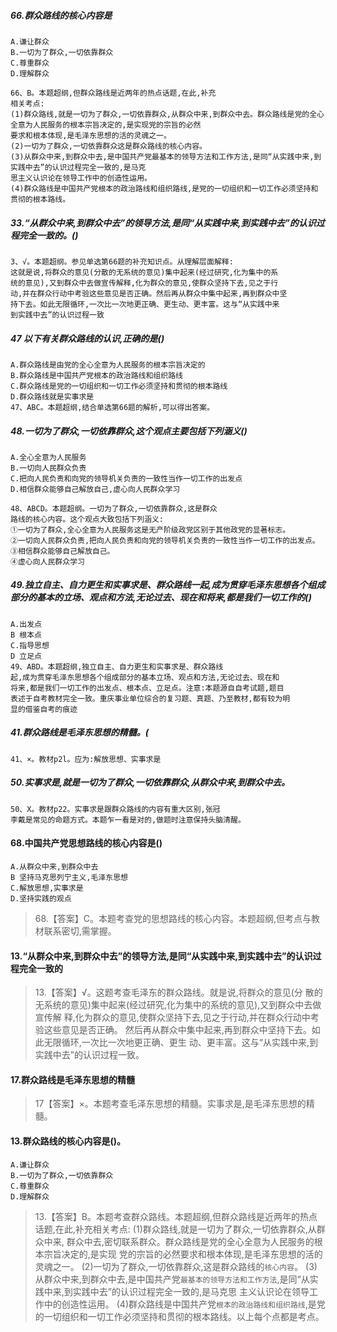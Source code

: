 ##### 66.群众路线的核心内容是
    A.谦让群众
    B.一切为了群众,一切依靠群众
    C.尊重群众
    D.理解群众
    
    66、B。本题超纲,但群众路线是近两年的热点话题,在此,补充
    相关考点:
    (1)群众路线,就是一切为了群众,一切依靠群众,从群众中来,到群众中去。群众路线是党的全心全意为人民服务的根本宗旨决定的,是实现党的宗旨的必然
    要求和根本体现,是毛泽东思想的活的灵魂之一。
    (2)一切为了群众,一切依靠群众这是群众路线的核心内容。
    (3)从群众中来,到群众中去,是中国共产党最基本的领导方法和工作方法,是同“从实践中来,到实践中去”的认识过程完全一致的,是马克
    思主义认识论在领导工作中的创造性运用。
    (4)群众路线是中国共产党根本的政治路线和组织路线,是党的一切组织和一切工作必须坚持和贯彻的根本路线。


##### 33.“从群众中来,到群众中去”的领导方法,是同“从实践中来,到实践中去”的认识过程完全一致的。()
    3、√。本题超纲。参见单选第66题的补充知识点。从理解层面解释:
    这就是说,将群众的意见(分散的无系统的意见)集中起来(经过研究,化为集中的系
    统的意见),又到群众中去做宣传解释,化为群众的意见,使群众坚持下去,见之于行
    动,并在群众行动中考验这些意见是否正确。然后再从群众中集中起来,再到群众中坚
    持下去。如此无限循环,一次比一次地更正确、更生动、更丰富。这与“从实践中来
    到实践中去”的认识过程一致
     
##### 47 以下有关群众路线的认识,正确的是()
    A.群众路线是由党的全心全意为人民服务的根本宗旨决定的
    B.群众路线是中国共产党根本的政治路线和组织路线
    C.群众路线是党的一切组织和一切工作必须坚持和贯彻的根本路线
    D.群众路线就是实事求是
    47、ABC。本题超纲,结合单选第66题的解析,可以得出答案。

##### 48.一切为了群众,一切依靠群众,这个观点主要包括下列涵义()
    A.全心全意为人民服务
    B.一切向人民群众负责
    C.把向人民负责和向党的领导机关负责的一致性当作一切工作的出发点
    D.相信群众能够自己解放自己,虚心向人民群众学习
    
    48、ABCD。本题超纲。一切为了群众,一切依靠群众,这是群众
    路线的核心内容。这个观点大致包括下列涵义:
    ①一切为了群众,全心全意为人民服务这是无产阶级政党区别于其他政党的显著标志。
    ②一切向人民群众负责,把向人民负责和向党的领导机关负责的一致性当作一切工作的出发点。
    ③相信群众能够自己解放自己。
    ④虚心向人民群众学习

##### 49.独立自主、自力更生和实事求是、群众路线一起,成为贯穿毛泽东思想各个组成部分的基本的立场、观点和方法,无论过去、现在和将来,都是我们一切工作的()
    A.出发点
    B 根本点
    C.指导思想
    D 立足点
    49、ABD。本题超纲,独立自主、自力更生和实事求是、群众路线
    起,成为贯穿毛泽东思想各个组成部分的基本立场、观点和方法,无论过去、现在和
    将来,都是我们一切工作的出发点、根本点、立足点。注意:本题源自自考试题,题目
    表述于自考教材完全一致。重庆事业单位综合的复习题、真题、乃至教材,都有较为明
    显的借鉴自考的痕迹

##### 41.群众路线是毛泽东思想的精髓。(
    41、×。教材p2l。应为:解放思想、实事求是

##### 50.实事求是,就是一切为了群众,一切依靠群众,从群众中来,到群众中去。
    50、X。教材p22。实事求是跟群众路线的内容有重大区别,张冠
    李戴是常见的命题方式。本题乍一看是对的,做题时注意保持头脑清醒。            
    
#### 68.中国共产党思想路线的核心内容是()
    A.从群众中来,到群众中去
    B 坚持马克思列宁主义,毛泽东思想
    C.解放思想,实事求是
    D.坚持实践的观点
>   68.【答案】C。本题考查党的思想路线的核心内容。本题超纲,但考点与教
    材联系密切,需掌握。

#### 13.“从群众中来,到群众中去”的领导方法,是同“从实践中来,到实践中去”的认识过程完全一致的
>   13.【答案】√。这题考查毛泽东的群众路线。就是说,将群众的意见(分
    散的无系统的意见)集中起来(经过研究,化为集中的系统的意见),又到群众中去做宣传解
    释,化为群众的意见,使群众坚持下去,见之于行动,并在群众行动中考验这些意见是否正确。
    然后再从群众中集中起来,再到群众中坚持下去。如此无限循环,一次比一次地更正确、更生
    动、更丰富。这与“从实践中来,到实践中去”的认识过程一致。

#### 17.群众路线是毛泽东思想的精髓
>   17【答案】×。本题考查毛泽东思想的精髓。实事求是,是毛泽东思想的精髓。

    
#### 13.群众路线的核心内容是()。
    A.谦让群众
    B.一切为了群众,一切依靠群众
    C.尊重群众
    D.理解群众
>   13.【答案】B。本题考查群众路线。本题超纲,但群众路线是近两年的热点
    话题,在此,补充相关考点:
    (1)群众路线,就是一切为了群众,一切依靠群众,从群众中来,
群众中去,密切联系群众。群众路线是党的全心全意为人民服务的根本宗旨决定的,是实现
党的宗旨的必然要求和根本体现,是毛泽东思想的活的灵魂之一。
(2)一切为了群众,一切依靠群众,这是群众路线的`核心内容`。
(3)从群众中来,到群众中去,是中国共产党`最基本的领导方法和工作方法`,是同“从实践中来,到实践中去”的认识过程完全一致的,是马克思
主义认识论在领导工作中的创造性运用。
(4)群众路线是中国共产党`根本的政治路线和组织路线`,是党的一切组织和一切工作必须坚持和贯彻的根本路线。以上每个点都是考点。






















    